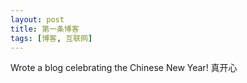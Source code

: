 ```yaml
---
layout: post
title: 第一条博客
tags: [博客, 互联网]
---
```

Wrote a blog celebrating the Chinese New Year!
真开心
